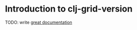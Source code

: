 # Introduction to clj-grid-version

TODO: write [great documentation](http://jacobian.org/writing/great-documentation/what-to-write/)
